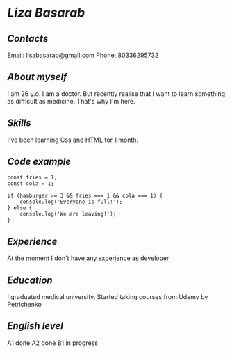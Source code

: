 # ***Liza Basarab***

## *Contacts*
Email: lisabasarab@gmail.com
Phone: 80336295732

## *About myself*
I am 26 y.o. I am a doctor. But recently realise that I want to learn something as difficult as medicine. That's why I'm here. 

## *Skills*
I've been learning Css and HTML for 1 month.

## *Code example*

``` const hamburger = 3;
const fries = 1;
const cola = 1;

if (hamburger >= 3 && fries === 1 && cola === 1) {
    console.log('Everyone is full!');
} else {
    console.log('We are leaving!');
} 
```

## *Experience*
At the moment I don't have any experience as developer

## *Education*
I graduated medical university.
Started taking courses from Udemy by Petrichenko

## *English level*
A1 done
A2 done
B1 in progress  
